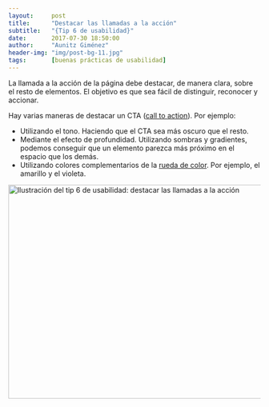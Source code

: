 ```yaml
---
layout:     post
title:      "Destacar las llamadas a la acción"
subtitle:   "{Tip 6 de usabilidad}"
date:       2017-07-30 18:50:00
author:     "Aunitz Giménez"
header-img: "img/post-bg-11.jpg"
tags:       [buenas prácticas de usabilidad]
---
```


<p>La llamada a la acción de la página debe destacar, de manera clara, sobre el resto de elementos. El objetivo es que sea fácil de distinguir, reconocer y accionar.</p>

<p>Hay varias maneras de destacar un CTA (<a href="https://en.wikipedia.org/wiki/Call_to_action_(marketing)#On_websites" target="_blank" rel="noopener noreferrer">call to action</a>). Por ejemplo:</p>

<ul>
    <li>Utilizando el tono. Haciendo que el CTA sea más oscuro que el resto.</li>
    <li>Mediante el efecto de profundidad. Utilizando sombras y gradientes, podemos conseguir que un elemento parezca más próximo en el espacio que los demás.</li>
    <li>Utilizando colores complementarios de la <a href="https://es.wikipedia.org/wiki/C%C3%ADrculo_crom%C3%A1tico" target="_blank" rel="noopener noreferrer">rueda de color</a>. Por ejemplo, el amarillo y el violeta.</li>
</ul>

<p><img src="{{ site.baseurl }}/img/tip-6-destacar-llamadas-a-la-accion.png" loading="lazy" alt="Ilustración del tip 6 de usabilidad: destacar las llamadas a la acción" width="722" height="428"></p>